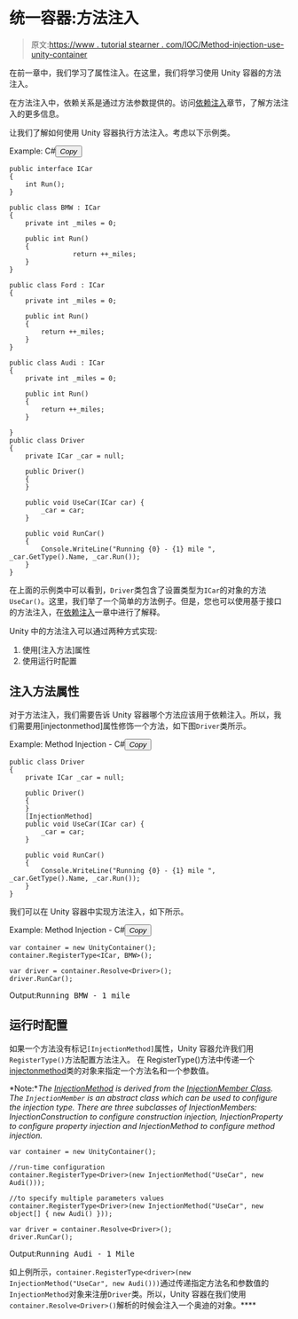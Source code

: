# 统一容器:方法注入

> 原文:[https://www . tutorial stearner . com/IOC/Method-injection-use-unity-container](https://www.tutorialsteacher.com/ioc/Method-injection-using-unity-container)

在前一章中，我们学习了属性注入。在这里，我们将学习使用 Unity 容器的方法注入。

在方法注入中，依赖关系是通过方法参数提供的。访问[依赖注入](/ioc/dependency-injection)章节，了解方法注入的更多信息。

让我们了解如何使用 Unity 容器执行方法注入。考虑以下示例类。

Example: C#<button class="copy-btn pull-right" title="Copy example code">*Copy*</button> 

```
public interface ICar
{
    int Run();
}

public class BMW : ICar
{
    private int _miles = 0;

    public int Run()
    {
                return ++_miles;
    }
}

public class Ford : ICar
{
    private int _miles = 0;

    public int Run()
    {
        return ++_miles;
    }
}

public class Audi : ICar
{
    private int _miles = 0;

    public int Run()
    {
        return ++_miles;
    }

}
public class Driver
{
    private ICar _car = null;

    public Driver()
    {
    }

    public void UseCar(ICar car) {
        _car = car;
    }

    public void RunCar()
    {
        Console.WriteLine("Running {0} - {1} mile ", _car.GetType().Name, _car.Run());
    }
} 
```

在上面的示例类中可以看到，`Driver`类包含了设置类型为`ICar`的对象的方法`UseCar()`。这里，我们举了一个简单的方法例子。但是，您也可以使用基于接口的方法注入，在[依赖注入](/ioc/dependency-injection)一章中进行了解释。

Unity 中的方法注入可以通过两种方式实现:

1.  使用[注入方法]属性
2.  使用运行时配置

## 注入方法属性

对于方法注入，我们需要告诉 Unity 容器哪个方法应该用于依赖注入。所以，我们需要用[injectonmethod]属性修饰一个方法，如下图`Driver`类所示。

Example: Method Injection - C#<button class="copy-btn pull-right" title="Copy example code">*Copy*</button> 

```
public class Driver
{
    private ICar _car = null;

    public Driver() 
    {
    }
    [InjectionMethod]
    public void UseCar(ICar car) {
        _car = car;
    }

    public void RunCar()
    {
        Console.WriteLine("Running {0} - {1} mile ", _car.GetType().Name, _car.Run());
    }
} 
```

我们可以在 Unity 容器中实现方法注入，如下所示。

Example: Method Injection - C#<button class="copy-btn pull-right" title="Copy example code">*Copy*</button> 

```
var container = new UnityContainer();
container.RegisterType<ICar, BMW>();

var driver = container.Resolve<Driver>();
driver.RunCar(); 
```

Output:<samp>Running BMW - 1 mile</samp>

## 运行时配置

如果一个方法没有标记`[InjectionMethod]`属性，Unity 容器允许我们用`RegisterType()`方法配置方法注入。 在 RegisterType()方法中传递一个[injectonmethod](https://msdn.microsoft.com/en-us/library/microsoft.practices.Unity.injectionmethod.aspx "InjectionMethod on MSDN")类的对象来指定一个方法名和一个参数值。

*Note:**The [InjectionMethod](https://msdn.microsoft.com/en-us/library/microsoft.practices.Unity.injectionmethod.aspx "InjectionMethod on MSDN") is derived from the [InjectionMember Class](https://msdn.microsoft.com/en-us/library/microsoft.practices.Unity.injectionmember.aspx "InjectionMember"). The `InjectionMember` is an abstract class which can be used to configure the injection type. There are three subclasses of InjectionMembers: InjectionConstruction to configure construction injection, InjectionProperty to configure property injection and InjectionMethod to configure method injection.* 

```
var container = new UnityContainer();

//run-time configuration
container.RegisterType<Driver>(new InjectionMethod("UseCar", new Audi()));

//to specify multiple parameters values
container.RegisterType<Driver>(new InjectionMethod("UseCar", new object[] { new Audi() }));

var driver = container.Resolve<Driver>();
driver.RunCar(); 
```

Output:<samp>Running Audi - 1 Mile</samp>

如上例所示，`container.RegisterType<driver>(new InjectionMethod("UseCar", new Audi()))`通过传递指定方法名和参数值的`InjectionMethod`对象来注册`Driver`类。所以，Unity 容器在我们使用`container.Resolve<Driver>()`解析的时候会注入一个奥迪的对象。****